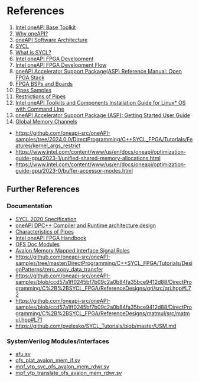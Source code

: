 # References
1. <a id="ref_base_kit"></a> [Intel oneAPI Base Toolkit](https://www.intel.com/content/www/us/en/developer/tools/oneapi/base-toolkit.html)
1. <a id="ref_oneapi"></a> [Why oneAPI?](https://www.oneapi.io/)
1. <a id="ref_oneapi_arch"></a> [oneAPI Software Architecture](https://spec.oneapi.io/versions/latest/architecture.html)
1. <a id="ref_oneapi_sycl"></a> [SYCL](https://spec.oneapi.io/versions/latest/elements/sycl/source/index.html)
1. <a id="ref_sycl"></a> [What is SYCL?](https://www.khronos.org/sycl/)
1. <a id="ref_fpga_dev"></a> [Intel oneAPI FPGA Development](https://www.intel.com/content/www/us/en/docs/oneapi-fpga-add-on/developer-guide/2024-0/intel-oneapi-fpga-development.html)
1. <a id="ref_fpga_dev_flow"></a> [Intel oneAPI FPGA Development Flow](https://www.intel.com/content/www/us/en/docs/oneapi-fpga-add-on/developer-guide/2024-0/intel-oneapi-fpga-development-flow.html)
1. <a id="ref_oneapi_asp_ref"></a> [oneAPI Accelerator Support Package(ASP) Reference Manual: Open FPGA Stack](https://ofs.github.io/ofs-2023.2/hw/common/reference_manual/oneapi_asp/oneapi_asp_ref_mnl/#14-introduction-to-oneapi-on-open-fpga-stackofs)
1. <a id="ref_bsp"></a> [FPGA BSPs and Boards](https://www.intel.com/content/www/us/en/docs/oneapi/programming-guide/2023-0/fpga-bsps-and-boards.html)
1. <a id="ref_pipes_sample"></a> [Pipes Samples](https://github.com/oneapi-src/oneAPI-samples/tree/2024.0.0/DirectProgramming/C%2B%2BSYCL_FPGA/Tutorials/Features/pipes)
1. <a id="ref_restrictions_pipes"></a> [Restrictions of Pipes](https://www.intel.com/content/www/us/en/docs/oneapi-fpga-add-on/optimization-guide/2023-1/restrictions-of-pipes.html)
1. <a id="ref_intel_install"></a> [Intel oneAPI Toolkits and Components Installation Guide for Linux* OS with Command LIne](https://www.intel.com/content/www/us/en/docs/oneapi/installation-guide-linux/2023-0/install-with-command-line.html)
1. <a id="ref_oneapi_asp_get"></a> [oneAPI Accelerator Support Package (ASP): Getting Started User Guide](https://ofs.github.io/ofs-2023.2/hw/common/user_guides/oneapi_asp/ug_oneapi_asp/)
1. <a id="ref_mem_channels_sample"></a> [Global Memory Channels](https://github.com/oneapi-src/oneAPI-samples/tree/2024.0.0/DirectProgramming/C%2B%2BSYCL_FPGA/Tutorials/Features/mem_channel)
* https://github.com/oneapi-src/oneAPI-samples/tree/2024.0.0/DirectProgramming/C++SYCL_FPGA/Tutorials/Features/kernel_args_restrict
* https://www.intel.com/content/www/us/en/docs/oneapi/optimization-guide-gpu/2023-1/unified-shared-memory-allocations.html
* https://www.intel.com/content/www/us/en/docs/oneapi/optimization-guide-gpu/2023-0/buffer-accessor-modes.html


## Further References <a name="fref"></a>
### Documentation <a name="fref_doc"></a>
* [SYCL 2020 Specification ](https://registry.khronos.org/SYCL/specs/sycl-2020/html/sycl-2020.html)
* [oneAPI DPC++ Compiler and Runtime architecture design](https://intel.github.io/llvm-docs/design/CompilerAndRuntimeDesign.html)
* [Characteristics of Pipes](https://www.intel.com/content/www/us/en/docs/oneapi-fpga-add-on/optimization-guide/2023-1/characteristics-of-pipes.html)
* [Intel oneAPI FPGA Handbook](https://www.intel.com/content/www/us/en/docs/oneapi-fpga-add-on/developer-guide/2024-0/intel-oneapi-fpga-handbook.html)
* [OFS Doc Modules](https://github.com/OFS/ofs.github.io/blob/main/docs/hw/n6001/doc_modules/links.md)
* [Avalon Memory Mapped Interface Signal Roles](https://www.intel.com/content/www/us/en/docs/programmable/683091/20-1/memory-mapped-interface-signal-roles.html)
* https://github.com/oneapi-src/oneAPI-samples/tree/master/DirectProgramming/C++SYCL_FPGA/Tutorials/DesignPatterns/zero_copy_data_transfer
* https://github.com/oneapi-src/oneAPI-samples/blob/ccd57a1ff0245bf7b09c2a0b84fa35bce9412d88/DirectProgramming/C%2B%2BSYCL_FPGA/ReferenceDesigns/qri/src/qri.hpp#L72
* https://github.com/oneapi-src/oneAPI-samples/blob/ccd57a1ff0245bf7b09c2a0b84fa35bce9412d88/DirectProgramming/C%2B%2BSYCL_FPGA/ReferenceDesigns/matmul/src/matmul.hpp#L71
* https://github.com/pvelesko/SYCL_Tutorials/blob/master/USM.md

### SystemVerilog Modules/Interfaces <a name="fref_sv"></a>
* [afu.sv](https://github.com/OFS/oneapi-asp/blob/ofs-2023.2-1/n6001/hardware/ofs_n6001_iopipes/build/rtl/afu.sv)
* [ofs_plat_avalon_mem_if.sv](https://github.com/OFS/ofs-platform-afu-bbb/blob/ofs-2023.2-1/plat_if_develop/ofs_plat_if/src/rtl/base_ifcs/avalon/ofs_plat_avalon_mem_if.sv)
* [mpf_vtp_svc_ofs_avalon_mem_rdwr.sv](https://github.com/OPAE/intel-fpga-bbb/blob/ofs-2023.2-1/BBB_mpf_vtp/hw/rtl/svc_shims/mpf_vtp_svc_ofs_avalon_mem_rdwr.sv)
* [mpf_vtp_translate_ofs_avalon_mem_rdwr.sv](https://github.com/OPAE/intel-fpga-bbb/blob/ofs-2023.2-1/BBB_mpf_vtp/hw/rtl/translate/mpf_vtp_translate_ofs_avalon_mem_rdwr.sv)